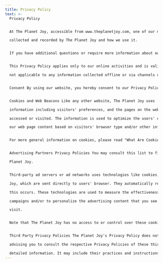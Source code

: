 ```yaml
---
title: Privacy Policy
text: >-
  Privacy Policy


  At The Planet Joy, accessible from www.theplanetjoy.com, one of our main priorities is the privacy of our visitors. This Privacy Policy document contains types of information that is

  collected and recorded by The Planet Joy and how we use it.


  If you have additional questions or require more information about our Privacy Policy, do not hesitate to contact us.


  This Privacy Policy applies only to our online activities and is valid for visitors to our website with regards to the information that they shared and/or collect in The Planet Joy. This policy is

  not applicable to any information collected offline or via channels other than this website.


  Consent By using our website, you hereby consent to our Privacy Policy and agree to its terms.


  Cookies and Web Beacons Like any other website, The Planet Joy uses 'cookies'. These cookies are used to store

  information including visitors' preferences, and the pages on the website that the visitor

  accessed or visited. The information is used to optimize the users' experience by customizing

  our web page content based on visitors' browser type and/or other information.


  For more general information on cookies, please read "What Are Cookies".


  Advertising Partners Privacy Policies You may consult this list to find the Privacy Policy for each of the advertising partners of The

  Planet Joy.


  Third-party ad servers or ad networks uses technologies like cookies, JavaScript, or Web Beacons that are used in their respective advertisements and links that appear on The Planet

  Joy, which are sent directly to users' browser. They automatically receive your IP address when

  this occurs. These technologies are used to measure the effectiveness of their advertising

  campaigns and/or to personalize the advertising content that you see on websites that you

  visit.


  Note that The Planet Joy has no access to or control over these cookies that are used by third-party advertisers.


  Third Party Privacy Policies The Planet Joy's Privacy Policy does not apply to other advertisers or websites. Thus, we are

  advising you to consult the respective Privacy Policies of these third-party ad servers for more

  detailed information. It may include their practices and instructions about how to opt-out
---
```

